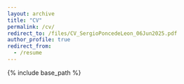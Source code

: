 ```yaml
---
layout: archive
title: "CV"
permalink: /cv/
redirect_to: /files/CV_SergioPoncedeLeon_06Jun2025.pdf
author_profile: true
redirect_from:
  - /resume
---
```


{% include base_path %}
